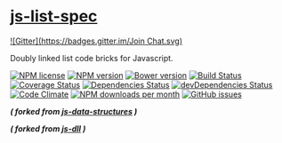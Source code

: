 [js-list-spec](http://aureooms.github.io/js-list-spec)
====
[![Gitter](https://badges.gitter.im/Join Chat.svg)](https://gitter.im/aureooms/js-list-spec?utm_source=badge&utm_medium=badge&utm_campaign=pr-badge&utm_content=badge)

Doubly linked list code bricks for Javascript.

[![NPM license](http://img.shields.io/npm/l/aureooms-js-list-spec.svg?style=flat)](https://raw.githubusercontent.com/aureooms/js-list-spec/master/LICENSE)
[![NPM version](http://img.shields.io/npm/v/aureooms-js-list-spec.svg?style=flat)](https://www.npmjs.org/package/aureooms-js-list-spec)
[![Bower version](http://img.shields.io/bower/v/aureooms-js-list-spec.svg?style=flat)](http://bower.io/search/?q=aureooms-js-list-spec)
[![Build Status](http://img.shields.io/travis/aureooms/js-list-spec.svg?style=flat)](https://travis-ci.org/aureooms/js-list-spec)
[![Coverage Status](http://img.shields.io/coveralls/aureooms/js-list-spec.svg?style=flat)](https://coveralls.io/r/aureooms/js-list-spec)
[![Dependencies Status](http://img.shields.io/david/aureooms/js-list-spec.svg?style=flat)](https://david-dm.org/aureooms/js-list-spec#info=dependencies)
[![devDependencies Status](http://img.shields.io/david/dev/aureooms/js-list-spec.svg?style=flat)](https://david-dm.org/aureooms/js-list-spec#info=devDependencies)
[![Code Climate](http://img.shields.io/codeclimate/github/aureooms/js-list-spec.svg?style=flat)](https://codeclimate.com/github/aureooms/js-list-spec)
[![NPM downloads per month](http://img.shields.io/npm/dm/aureooms-js-list-spec.svg?style=flat)](https://www.npmjs.org/package/aureooms-js-list-spec)
[![GitHub issues](http://img.shields.io/github/issues/aureooms/js-list-spec.svg?style=flat)](https://github.com/aureooms/js-list-spec/issues)

***( forked from [js-data-structures](https://github.com/aureooms/js-data-structures) )***

***( forked from [js-dll](https://github.com/aureooms/js-dll) )***
